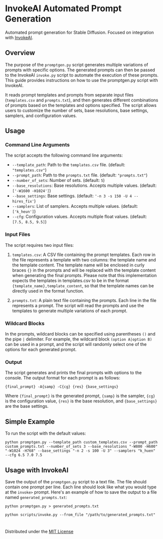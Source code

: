 # InvokeAI Automated Prompt Generation
Automated prompt generation for Stable Diffusion. Focused on integration with <a href="https://github.com/invoke-ai/InvokeAI">InvokeAI</a>.

## Overview

The purpose of the `promptgen.py` script generates multiple variations of prompts with specific options. The generated prompts can then be passed to the InvokeAI `invoke.py` script to automate the execution of these prompts. This guide provides instructions on how to use the promptgen.py script with InvokeAI.

It reads prompt templates and prompts from separate input files (`templates.csv` and `prompts.txt`), and then generates different combinations of prompts based on the templates and options specified. The script allows users to customize the number of sets, base resolutions, base settings, samplers, and configuration values.

## Usage

### Command Line Arguments

The script accepts the following command line arguments:

- `--template_path`: Path to the `templates.csv` file. (default: `"templates.csv"`)
- `--prompt_path`: Path to the `prompts.txt` file. (default: `"prompts.txt"`)
- `--number_of_sets`: Number of sets. (default: `5`)
- `--base_resolutions`: Base resolutions. Accepts multiple values. (default: `['-W1600 -H1024']`)
- `--base_settings`: Base settings. (default: `'-n 3 -s 150 -U 4 --hires_fix'`)
- `--samplers`: List of samplers. Accepts multiple values. (default: `['k_heun']`)
- `--cfg`: Configuration values. Accepts multiple float values. (default: `[7.5, 8.5, 9.5]`)

### Input Files

The script requires two input files:

1. `templates.csv`: A CSV file containing the prompt templates. Each row in the file represents a template with two columns: the template name and the template content. The template name will be enclosed in curly braces `{}` in the prompts and will be replaced with the template content when generating the final prompts. Please note that this implementation expects the templates in templates.csv to be in the format `{template_name},template_content`, so that the template names can be directly used in the format function. 

2. `prompts.txt`: A plain text file containing the prompts. Each line in the file represents a prompt. The script will read the prompts and use the templates to generate multiple variations of each prompt.

### Wildcard Blocks

In the prompts, wildcard blocks can be specified using parentheses `()` and the pipe `|` delimiter. For example, the wildcard block `(option A|option B)` can be used in a prompt, and the script will randomly select one of the options for each generated prompt.

### Output

The script generates and prints the final prompts with options to the console. The output format for each prompt is as follows:

```
{final_prompt} -A{samp} -C{cg} {res} {base_settings}
```

Where `{final_prompt}` is the generated prompt, `{samp}` is the sampler, `{cg}` is the configuration value, `{res}` is the base resolution, and `{base_settings}` are the base settings.

## Simple Example

To run the script with the default values:
```
python promptgen.py --template_path custom_templates.csv --prompt_path custom_prompts.txt --number_of_sets 3 --base_resolutions "-W800 -H600" "-W1024 -H768" --base_settings "-n 2 -s 100 -U 3" --samplers "k_huen" --cfg 6.5 7.0 7.5
```

## Usage with InvokeAI
Save the output of the `promptgen.py` script to a text file. The file should contain one prompt per line. Each line should look like what you would type at the `invoke>` prompt. Here's an example of how to save the output to a file named `generated_prompts.txt`:
```
python promptgen.py > generated_prompts.txt

python scripts/invoke.py --from_file "/path/to/generated_prompts.txt"
```
#
Distributed under the <a href="LICENSE">MIT License</a>